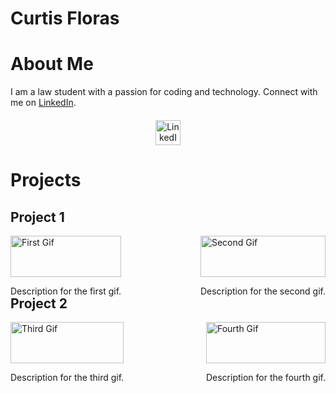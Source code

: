 # Curtis Floras
# About Me

I am a law student with a passion for coding and technology. Connect with me on [LinkedIn](https://www.linkedin.com/in/your-linkedin-profile).

<div style="text-align: center; margin-top: 20px;">
  <a href="https://www.linkedin.com/in/your-linkedin-profile">
    <img src="https://cdn-icons-png.flaticon.com/512/174/174857.png" alt="LinkedIn" style="width: 40px; height: 40px;">
  </a>
</div>

# Projects

## Project 1

<div style="display: flex; justify-content: space-between;">
  <div>
    <img src="https://path-to-your-first-gif.gif" alt="First Gif" style="width: 100%; max-width: 300px;">
    <p>Description for the first gif.</p>
  </div>
  <div>
    <img src="https://path-to-your-second-gif.gif" alt="Second Gif" style="width: 100%; max-width: 300px;">
    <p>Description for the second gif.</p>
  </div>
</div>

## Project 2

<div style="display: flex; justify-content: space-between;">
  <div>
    <img src="https://path-to-your-third-gif.gif" alt="Third Gif" style="width: 100%; max-width: 300px;">
    <p>Description for the third gif.</p>
  </div>
  <div>
    <img src="https://path-to-your-fourth-gif.gif" alt="Fourth Gif" style="width: 100%; max-width: 300px;">
    <p>Description for the fourth gif.</p>
  </div>
</div>

<!-- Repeat the above structure for more projects -->
